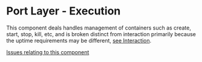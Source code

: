 # Port Layer - Execution

This component deals handles management of containers such as create, start, stop, kill, etc, and is broken distinct from interaction primarily because the uptime requirements may be different, [see Interaction](portlayer-interaction.md).

[Issues relating to this component](https://github.com/vmware/vic/labels/component%2Fportlayer%2Fexecution)
